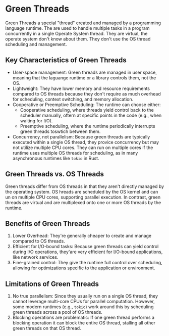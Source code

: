# Green Threads
Green Threads a special "thread" created and managed by a programming language runtime. The are used to handle multiple tasks in a program concurrently in a single Operate System thread. They are virtual, the operate system don't know about them. They don't use the OS thread scheduling and management.

## Key Characteristics of Green Threads
- User-space management: Green threads are managed in user space, meaning that the laguange runtime or a library controls them, not the OS.
- Lightweight: They have lower memory and resource requirements compared to OS threads because they don't require as much overhead for scheduling, context switching, and memory allocation.
- Cooperative or Preemptive Scheduling: The runtime can choose either:
    - Cooperative scheduling, where threads yield control back to the scheduler manually, oftern at specific points in the code (e.g., when waiting for I/O).
    - Preemptive scheduling, where the runtime periodically interrupts green threads toswtich between them.
- Concurrency, not parallelism: Because green threads are typically executed within a single OS thread, they provice concurrency but may not utilize multiple CPU cores. They can run on multiple cores if the runtime uses multiple OS threads for scheduling, as in many asynchronous runtimes like `tokio` in Rust.

## Green Threads vs. OS Threads
Green threads differ from OS threads in that they aren't directly managed by the operating system. OS hreads are scheduled by the OS kernel and can un on multiple CPU cores, supporting parallel execution. In contrast, green threads are virtual and are multiplexed onto one or more OS threads by the runtime.

## Benefits of Green Threads
1. Lower Overhead: They're generally cheaper to create and manage compared to OS threads.
2. Efficient for I/O-bound tasks: Because green threads can yield control during I/O operations, they'are very efficient for I/O-bound applications, like network services.
3. Fine-grained control: They give the runtime full control over scheduling, allowing for optimizations specific to the application or environment.

## Limitations of Green Threads
1. No true parallelism: Since they usually run on a single OS thread, they cannot leverage multi-core CPUs for parallel computation. However, some modern runtimes (e.g., `tokio`) work around this by scheduling green threads across a pool of OS threads.
2. Blocking operations are problematic: If one green thread performs a blocking operation it can block the entire OS thread, stalling all other green threads on that OS thread.
